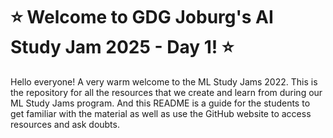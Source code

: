 # :star: Welcome to GDG Joburg's AI Study Jam 2025 - Day 1! :star:

Hello everyone! A very warm welcome to the ML Study Jams 2022. This is the repository for all the resources that we create and learn from during our ML Study Jams program. And this README is a guide for the students to get familiar with the material as well as use the GitHub website to access resources and ask doubts.
